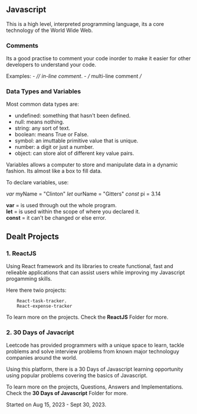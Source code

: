 ## Javascript

This is a high level, interpreted programming language, its a core technology of the World Wide Web.

### Comments

Its a good practise to comment your code inorder to make it easier for other developers to understand your code.

Examples:
        - *// in-line comment*.
        - */* multi-line
           comment */*

### Data Types and Variables

Most common data types are:

* undefined: something that hasn't been defined.
* null: means nothing. 
* string: any sort of text.
* boolean: means True or False.
* symbol: an imuttable primitive value that is unique.
* number: a digit or just a number.
* object: can store alot of different key value pairs.

Variables allows a computer to store and manipulate data in a dynamic fashion.
Its almost like a box to fill data.

To declare variables, use: 

*var* myName = "Clinton"
*let* ourName = "Gitters"
*const* pi = 3.14
    
**var** = is used through out the whole program. <br>
**let** = is used within the scope of where you declared it. <br>
**const** = it can't be changed or else error. <br>

## Dealt Projects

### 1. ReactJS

Using React framework and its libraries to create functional, fast and relieable applications that can assist users while improving my Javascript progamming skills.

Here there twio projects:

        React-task-tracker.
        React-expense-tracker

To learn more on the projects. Check the **ReactJS** Folder for more.


### 2. 30 Days of Javacript

Leetcode has provided programmers with a unique space to learn, tackle problems and solve interview problems from known major technologuy companies around the world.

Using this platform, there is a 30 Days of Javascript learning opportunity using popular problems covering the basics of Javascript.

To learn more on the projects, Questions, Answers and Implementations. Check the **30 Days of Javascript** Folder for more.

 Started on Aug 15, 2023 - Sept 30, 2023.